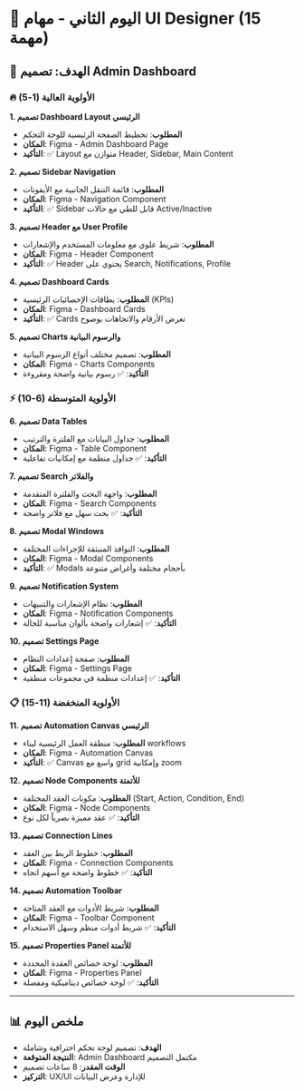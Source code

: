 # 🎨 اليوم الثاني - مهام UI Designer (15 مهمة)

## 🎯 الهدف: تصميم Admin Dashboard

### 🔥 الأولوية العالية (1-5)

**1. تصميم Dashboard Layout الرئيسي**
- **المطلوب**: تخطيط الصفحة الرئيسية للوحة التحكم
- **المكان**: Figma - Admin Dashboard Page
- **التأكيد**: ✅ Layout متوازن مع Header, Sidebar, Main Content

**2. تصميم Sidebar Navigation**
- **المطلوب**: قائمة التنقل الجانبية مع الأيقونات
- **المكان**: Figma - Navigation Component
- **التأكيد**: ✅ Sidebar قابل للطي مع حالات Active/Inactive

**3. تصميم Header مع User Profile**
- **المطلوب**: شريط علوي مع معلومات المستخدم والإشعارات
- **المكان**: Figma - Header Component
- **التأكيد**: ✅ Header يحتوي على Search, Notifications, Profile

**4. تصميم Dashboard Cards**
- **المطلوب**: بطاقات الإحصائيات الرئيسية (KPIs)
- **المكان**: Figma - Dashboard Cards
- **التأكيد**: ✅ Cards تعرض الأرقام والاتجاهات بوضوح

**5. تصميم Charts والرسوم البيانية**
- **المطلوب**: تصميم مختلف أنواع الرسوم البيانية
- **المكان**: Figma - Charts Components
- **التأكيد**: ✅ رسوم بيانية واضحة ومقروءة

### ⚡ الأولوية المتوسطة (6-10)

**6. تصميم Data Tables**
- **المطلوب**: جداول البيانات مع الفلترة والترتيب
- **المكان**: Figma - Table Component
- **التأكيد**: ✅ جداول منظمة مع إمكانيات تفاعلية

**7. تصميم Search والفلاتر**
- **المطلوب**: واجهة البحث والفلترة المتقدمة
- **المكان**: Figma - Search Components
- **التأكيد**: ✅ بحث سهل مع فلاتر واضحة

**8. تصميم Modal Windows**
- **المطلوب**: النوافذ المنبثقة للإجراءات المختلفة
- **المكان**: Figma - Modal Components
- **التأكيد**: ✅ Modals بأحجام مختلفة وأغراض متنوعة

**9. تصميم Notification System**
- **المطلوب**: نظام الإشعارات والتنبيهات
- **المكان**: Figma - Notification Components
- **التأكيد**: ✅ إشعارات واضحة بألوان مناسبة للحالة

**10. تصميم Settings Page**
- **المطلوب**: صفحة إعدادات النظام
- **المكان**: Figma - Settings Page
- **التأكيد**: ✅ إعدادات منظمة في مجموعات منطقية

### 📋 الأولوية المنخفضة (11-15)

**11. تصميم Automation Canvas الرئيسي**
- **المطلوب**: منطقة العمل الرئيسية لبناء workflows
- **المكان**: Figma - Automation Canvas
- **التأكيد**: ✅ Canvas واسع مع grid وإمكانية zoom

**12. تصميم Node Components للأتمتة**
- **المطلوب**: مكونات العقد المختلفة (Start, Action, Condition, End)
- **المكان**: Figma - Node Components
- **التأكيد**: ✅ عقد مميزة بصرياً لكل نوع

**13. تصميم Connection Lines**
- **المطلوب**: خطوط الربط بين العقد
- **المكان**: Figma - Connection Components
- **التأكيد**: ✅ خطوط واضحة مع أسهم اتجاه

**14. تصميم Automation Toolbar**
- **المطلوب**: شريط الأدوات مع العقد المتاحة
- **المكان**: Figma - Toolbar Component
- **التأكيد**: ✅ شريط أدوات منظم وسهل الاستخدام

**15. تصميم Properties Panel للأتمتة**
- **المطلوب**: لوحة خصائص العقدة المحددة
- **المكان**: Figma - Properties Panel
- **التأكيد**: ✅ لوحة خصائص ديناميكية ومفصلة

---

## 📊 ملخص اليوم
- **الهدف**: تصميم لوحة تحكم احترافية وشاملة
- **النتيجة المتوقعة**: Admin Dashboard مكتمل التصميم
- **الوقت المقدر**: 8 ساعات تصميم
- **التركيز**: UX/UI للإدارة وعرض البيانات